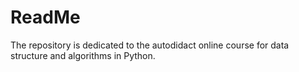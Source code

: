 # ReadMe
The repository is dedicated to the autodidact online course for data structure and algorithms in Python.
